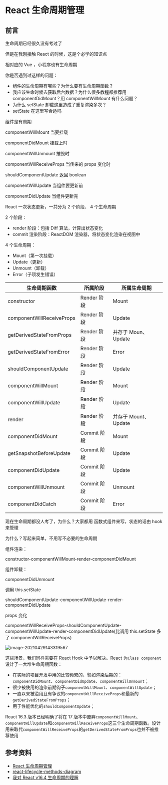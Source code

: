 # React 生命周期管理

## 前言

生命周期已经很久没有考过了

但是在我刚接触 React 的时候，这是个必学的知识点

相对应的 Vue ，小程序也有生命周期

你是否遇到过这样的问题：

-   组件的生命周期有哪些？为什么要有生命周期函数？
-   我应该生命时候去获取后台数据？为什么很多教程都推荐用 componentDidMount？用 componentWillMount 有什么问题？
-   为什么 setState 卸载这里造成了重复渲染多次？
-   setState 在这里写合适吗

组件是有周期

componentWillMount 当要挂载

componentDidMount 挂载上时

componentWillUnmount 摧毁时

componentWillReceiveProps 当传来的 props 变化时

shouldComponentUpdate 返回 boolean

componentWillUpdate 当组件要更新前

componentDidUpdate 当组件更新完

React 一次状态更新，一共分为 2 个阶段、 4 个生命周期

2 个阶段：

-   render 阶段：包括 Diff 算法，计算出状态变化
-   commit 渲染阶段：ReactDOM 渲染器，将状态变化渲染在视图中

4 个生命周期：

-   Mount（第一次挂载）
-   Update（更新）
-   Unmount（卸载）
-   Error（子项发生错误）

| 生命周期函数              | 所属阶段    | 所属生命周期         |
| ------------------------- | ----------- | -------------------- |
| constructor               | Render 阶段 | Mount                |
| componentWillReceiveProps | Render 阶段 | Update               |
| getDerivedStateFromProps  | Render 阶段 | 并存于 Moun、Update  |
| getDerivedStateFromError  | Render 阶段 | Error                |
| shouldComponentUpdate     | Render 阶段 | Update               |
| componentWillMount        | Render 阶段 | Mount                |
| componentWillUpdate       | Render 阶段 | Update               |
| render                    | Render 阶段 | 并存于 Mount、Update |
| componentDidMount         | Commit 阶段 | Mount                |
| getSnapshotBeforeUpdate   | Commit 阶段 | Update               |
| componentDidUpdate        | Commit 阶段 | Update               |
| componentWillUnmount      | Commit 阶段 | Unmount              |
| componentDidCatch         | Commit 阶段 | Error                |

现在生命周期都没人考了，为什么？大家都用 函数式组件来写，状态的话由 hook 来管理

为什么？写起来简单，不用写不必要的生命周期

组件渲染：

constructor-componentWillMount-render-componentDidMount

组件卸载：

componentDidUnmount

调用 this.setState

shouldComponentUpdate-componentWillUpdate-render-componentDidUpdate

props 变化

componentWillReceiveProps-shouldComponentUpdate-componentWillUpdate-render-componentDidUpdate(比调用 this.setState 多了 componentWillReceiveProps)

![image-20210429143319567](https://i.loli.net/2021/06/03/ZpyL2VFdatu7rc1.png)

这些场景，我们同样需要在 React Hook 中予以解决。React 为`Class component`设计了一大堆生命周期函数：

-   在实际的项目开发中用的比较频繁的，譬如渲染后期的：`componentDidMount`、`componentDidUpdate`、`componentWillUnmount`；
-   很少被使用的渲染前期钩子`componentWillMount`、`componentWillUpdate`；
-   一直以来被滥用且有争议的`componentWillReceiveProps`和最新的`getDerivedStateFromProps`；
-   用于性能优化的`shouldComponentUpdate`；

React 16.3 版本已经明确了将在 17 版本中废弃`componentWillMount`、`componentWillUpdate`和`componentWillReceiveProps`这三个生命周期函数。设计用来取代`componentWillReceiveProps`的`getDerivedStateFromProps`也并不被推荐使用

## 参考资料

-   [React 生命周期管理](https://www.yuque.com/fe9/select/fon761)
-   [react-lifecycle-methods-diagram](https://projects.wojtekmaj.pl/react-lifecycle-methods-diagram/)
-   [我对 React v16.4 生命周期的理解](https://juejin.cn/post/6844903655372488712)
